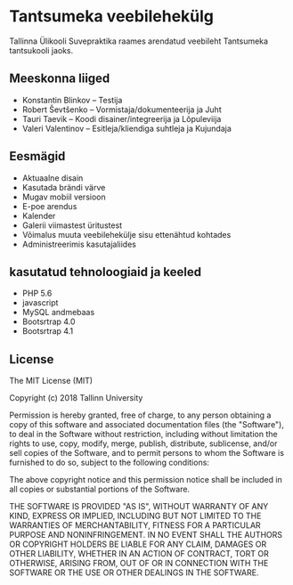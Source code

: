 # Tantsumeka veebilehekülg
Tallinna Ülikooli Suvepraktika raames arendatud veebileht Tantsumeka tantsukooli jaoks.

<h2>Meeskonna liiged</h2>
<ul>
  <li>Konstantin Blinkov – Testija</li>
  <li>Robert Ševtšenko – Vormistaja/dokumenteerija ja Juht</li>
  <li>Tauri Taevik – Koodi disainer/integreerija ja Lõpuleviija</li>
  <li>Valeri Valentinov – Esitleja/kliendiga suhtleja ja Kujundaja</li>
</ul>

<h2>Eesmägid</h2>
<ul>
  <li>Aktuaalne disain</li>
  <li>Kasutada brändi värve</li>
  <li>Mugav mobiil versioon</li>
  <li>E-poe arendus</li>
  <li>Kalender</li>
  <li>Galerii viimastest üritustest</li>
  <li>Võimalus muuta veebilehekülje sisu ettenähtud kohtades</li>
  <li>Administreerimis kasutajaliides</li>
</ul>
<h2>kasutatud tehnoloogiaid ja keeled</h2>
<ul>
  <li>PHP 5.6</li>
  <li>javascript</li>
  <li>MySQL andmebaas</li>
  <li>Bootsrtrap 4.0</li>
  <li>Bootsrtrap 4.1</li>
</ul>

<h2>License</h2>
The MIT License (MIT)

Copyright (c) 2018 Tallinn University

Permission is hereby granted, free of charge, to any person obtaining a copy of this software and associated documentation files (the "Software"), to deal in the Software without restriction, including without limitation the rights to use, copy, modify, merge, publish, distribute, sublicense, and/or sell copies of the Software, and to permit persons to whom the Software is furnished to do so, subject to the following conditions:

The above copyright notice and this permission notice shall be included in all copies or substantial portions of the Software.

THE SOFTWARE IS PROVIDED "AS IS", WITHOUT WARRANTY OF ANY KIND, EXPRESS OR IMPLIED, INCLUDING BUT NOT LIMITED TO THE WARRANTIES OF MERCHANTABILITY, FITNESS FOR A PARTICULAR PURPOSE AND NONINFRINGEMENT. IN NO EVENT SHALL THE AUTHORS OR COPYRIGHT HOLDERS BE LIABLE FOR ANY CLAIM, DAMAGES OR OTHER LIABILITY, WHETHER IN AN ACTION OF CONTRACT, TORT OR OTHERWISE, ARISING FROM, OUT OF OR IN CONNECTION WITH THE SOFTWARE OR THE USE OR OTHER DEALINGS IN THE SOFTWARE.
